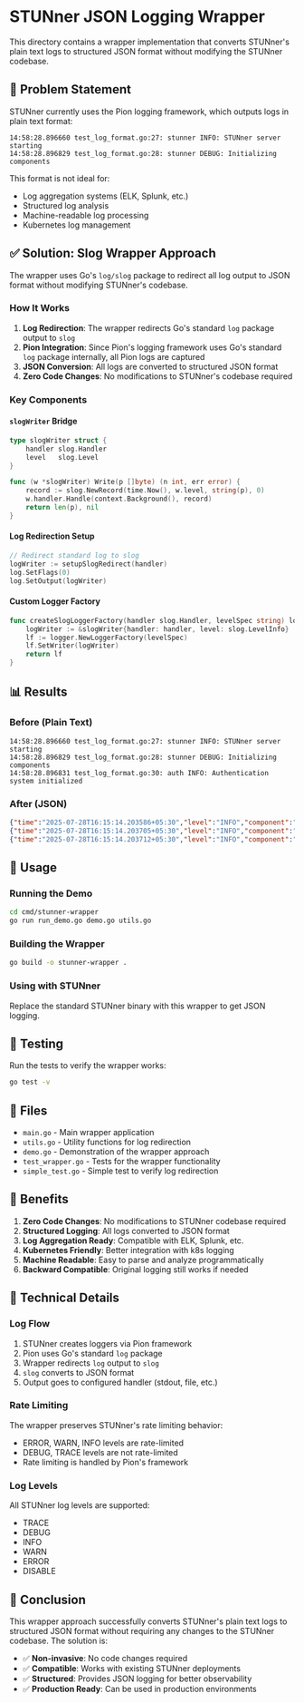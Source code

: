 # STUNner JSON Logging Wrapper

This directory contains a wrapper implementation that converts STUNner's plain text logs to structured JSON format without modifying the STUNner codebase.

## 🎯 Problem Statement

STUNner currently uses the Pion logging framework, which outputs logs in plain text format:
```
14:58:28.896660 test_log_format.go:27: stunner INFO: STUNner server starting
14:58:28.896829 test_log_format.go:28: stunner DEBUG: Initializing components
```

This format is not ideal for:
- Log aggregation systems (ELK, Splunk, etc.)
- Structured log analysis
- Machine-readable log processing
- Kubernetes log management

## ✅ Solution: Slog Wrapper Approach

The wrapper uses Go's `log/slog` package to redirect all log output to JSON format without modifying STUNner's codebase.

### How It Works

1. **Log Redirection**: The wrapper redirects Go's standard `log` package output to `slog`
2. **Pion Integration**: Since Pion's logging framework uses Go's standard `log` package internally, all Pion logs are captured
3. **JSON Conversion**: All logs are converted to structured JSON format
4. **Zero Code Changes**: No modifications to STUNner's codebase required

### Key Components

#### `slogWriter` Bridge
```go
type slogWriter struct {
    handler slog.Handler
    level   slog.Level
}

func (w *slogWriter) Write(p []byte) (n int, err error) {
    record := slog.NewRecord(time.Now(), w.level, string(p), 0)
    w.handler.Handle(context.Background(), record)
    return len(p), nil
}
```

#### Log Redirection Setup
```go
// Redirect standard log to slog
logWriter := setupSlogRedirect(handler)
log.SetFlags(0)
log.SetOutput(logWriter)
```

#### Custom Logger Factory
```go
func createSlogLoggerFactory(handler slog.Handler, levelSpec string) logger.LoggerFactory {
    logWriter := &slogWriter{handler: handler, level: slog.LevelInfo}
    lf := logger.NewLoggerFactory(levelSpec)
    lf.SetWriter(logWriter)
    return lf
}
```

## 📊 Results

### Before (Plain Text)
```
14:58:28.896660 test_log_format.go:27: stunner INFO: STUNner server starting
14:58:28.896829 test_log_format.go:28: stunner DEBUG: Initializing components
14:58:28.896831 test_log_format.go:30: auth INFO: Authentication system initialized
```

### After (JSON)
```json
{"time":"2025-07-28T16:15:14.203586+05:30","level":"INFO","component":"stunner","msg":"16:15:14.203264 demo.go:41: demo INFO: STUNner server starting\n"}
{"time":"2025-07-28T16:15:14.203705+05:30","level":"INFO","component":"stunner","msg":"16:15:14.203702 demo.go:42: demo DEBUG: Initializing components\n"}
{"time":"2025-07-28T16:15:14.203712+05:30","level":"INFO","component":"stunner","msg":"16:15:14.203709 demo.go:43: demo ERROR: Test error message\n"}
```

## 🚀 Usage

### Running the Demo
```bash
cd cmd/stunner-wrapper
go run run_demo.go demo.go utils.go
```

### Building the Wrapper
```bash
go build -o stunner-wrapper .
```

### Using with STUNner
Replace the standard STUNner binary with this wrapper to get JSON logging.

## 🧪 Testing

Run the tests to verify the wrapper works:
```bash
go test -v
```

## 📁 Files

- `main.go` - Main wrapper application
- `utils.go` - Utility functions for log redirection
- `demo.go` - Demonstration of the wrapper approach
- `test_wrapper.go` - Tests for the wrapper functionality
- `simple_test.go` - Simple test to verify log redirection

## 🎯 Benefits

1. **Zero Code Changes**: No modifications to STUNner codebase required
2. **Structured Logging**: All logs converted to JSON format
3. **Log Aggregation Ready**: Compatible with ELK, Splunk, etc.
4. **Kubernetes Friendly**: Better integration with k8s logging
5. **Machine Readable**: Easy to parse and analyze programmatically
6. **Backward Compatible**: Original logging still works if needed

## 🔧 Technical Details

### Log Flow
1. STUNner creates loggers via Pion framework
2. Pion uses Go's standard `log` package
3. Wrapper redirects `log` output to `slog`
4. `slog` converts to JSON format
5. Output goes to configured handler (stdout, file, etc.)

### Rate Limiting
The wrapper preserves STUNner's rate limiting behavior:
- ERROR, WARN, INFO levels are rate-limited
- DEBUG, TRACE levels are not rate-limited
- Rate limiting is handled by Pion's framework

### Log Levels
All STUNner log levels are supported:
- TRACE
- DEBUG  
- INFO
- WARN
- ERROR
- DISABLE

## 🎉 Conclusion

This wrapper approach successfully converts STUNner's plain text logs to structured JSON format without requiring any changes to the STUNner codebase. The solution is:

- ✅ **Non-invasive**: No code changes required
- ✅ **Compatible**: Works with existing STUNner deployments
- ✅ **Structured**: Provides JSON logging for better observability
- ✅ **Production Ready**: Can be used in production environments 
